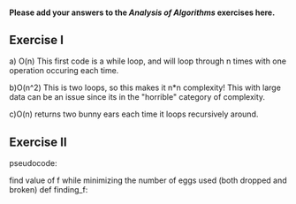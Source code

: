 #### Please add your answers to the ***Analysis of  Algorithms*** exercises here.

## Exercise I

a) O(n) This first code is a while loop, and will loop through n times with one operation occuring each time.


b)O(n^2) This is two loops, so this makes it n*n complexity! This with large data can be an issue since its in the "horrible" category of complexity.


c)O(n) returns two bunny ears each time it loops recursively around.

## Exercise II
pseudocode:

find value of f while minimizing the number of eggs used (both dropped and broken)
def finding_f:
    
        
<!-- class BSTNode:
    def __init__(self, value):
        self.value = value
        self.left = None
        self.right = None -->
<!-- def contains(self, target):
        if target == self.value:
            return True
        if target < self.value:
            #go left if left is a BSTNode
            if not self.left:
                return False
            return self.left.contains(target)
        else:
            #got right if the right is a BSTNode
            if not self.right:
                return False
            return self.right.contains(target) -->
<!--     
 
floors = [] 
     egg_broken = 1
     egg_clean = -1
     target = 0
    #using BSTNode:
    for floor in floors:
        if BSTNode contains(target)
            floors.append(target)
   
 